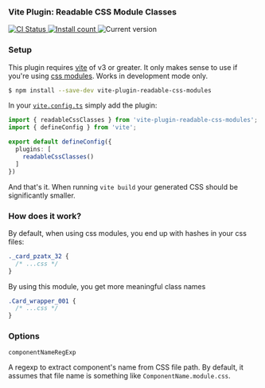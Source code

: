 <h3>Vite Plugin: Readable CSS Module Classes</h3>

<p>   
<a href="https://github.com/arusak/vite-plugin-readable-css-modules/actions/workflows/ci.yml">
    <img alt="CI Status" src="https://github.com/arusak/vite-plugin-readable-css-modules/actions/workflows/ci.yml/badge.svg"/>
</a>
<a href="https://www.npmjs.com/package/vite-plugin-readable-css-modules">
    <img alt="Install count" src="https://img.shields.io/npm/dm/vite-plugin-readable-css-modules.svg">
</a>
<span>
    <img alt="Current version" src="https://img.shields.io/github/tag/arusak/vite-plugin-readable-css-modules.svg?color=3498DB&label=version">
</span>
</p>

### Setup

This plugin requires [vite](https://vitejs.dev/) of v3 or greater.
It only makes sense to use if you're using [css modules](https://vitejs.dev/config/shared-options.html#css-modules).
Works in development mode only.

```sh
$ npm install --save-dev vite-plugin-readable-css-modules
```

In your [`vite.config.ts`](https://vitejs.dev/config/#configuring-vite) simply add the plugin:

```ts
import { readableCssClasses } from 'vite-plugin-readable-css-modules';
import { defineConfig } from 'vite';

export default defineConfig({
  plugins: [
    readableCssClasses()
  ]
})
```

And that's it. When running `vite build` your generated CSS should be significantly smaller.

### How does it work?

By default, when using css modules, you end up with hashes in your css files:

```css
._card_pzatx_32 {
  /* ...css */
}
```

By using this module, you get more meaningful class names

```css
.Card_wrapper_001 {
  /* ...css */
}
```

### Options
```
componentNameRegExp
```

A regexp to extract component's name from CSS file path. By default, it assumes that file name 
is something like `ComponentName.module.css`.
